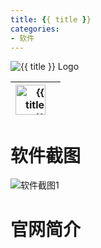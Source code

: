```yaml
---
title: {{ title }}
categories:
- 软件
---
```


<!--more-->

![{{ title }} Logo](logo.png)

<style>
  .layout_01 + .table-container th:nth-child(1) {width: 48px; overflow: hidden;}
  img[alt="{{ title }}"] {width: 48px; height: 48px; margin: 0;}
</style>

<div class="layout_01"></div>

|[![{{ title }}](ico.png)](. "{{ title }}")||
|-:|:-:|

# 软件截图

![软件截图1](1.png)

# 官网简介

>
